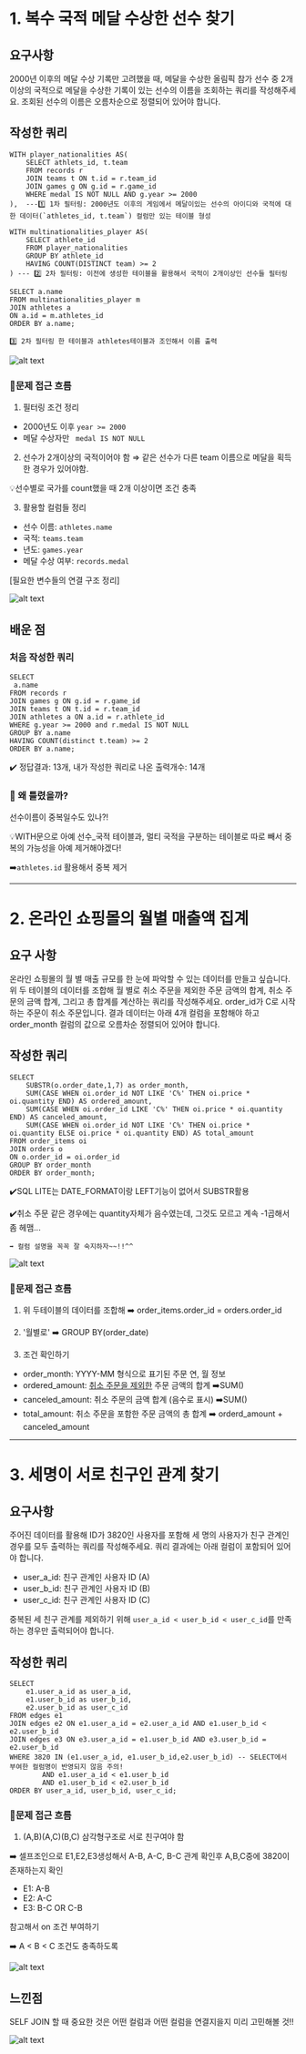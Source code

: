 # 1. 복수 국적 메달 수상한 선수 찾기

## 요구사항
2000년 이후의 메달 수상 기록만 고려했을 때, 메달을 수상한 올림픽 참가 선수 중 2개 이상의 국적으로 메달을 수상한 기록이 있는 선수의 이름을 조회하는 쿼리를 작성해주세요. 조회된 선수의 이름은 오름차순으로 정렬되어 있어야 합니다.

## 작성한 쿼리
```MYSQL
WITH player_nationalities AS(
    SELECT athlets_id, t.team
    FROM records r
    JOIN teams t ON t.id = r.team_id
    JOIN games g ON g.id = r.game_id
    WHERE medal IS NOT NULL AND g.year >= 2000
),  ---1️⃣ 1차 필터링: 2000년도 이후의 게임에서 메달이있는 선수의 아이디와 국적에 대한 데이터(`athletes_id, t.team`) 컬럼만 있는 테이블 형성

WITH multinationalities_player AS(
    SELECT athlete_id
    FROM player_nationalities
    GROUP BY athlete_id
    HAVING COUNT(DISTINCT team) >= 2
) --- 2️⃣ 2차 필터링: 이전에 생성한 테이블을 활용해서 국적이 2개이상인 선수들 필터링

SELECT a.name
FROM multinationalities_player m
JOIN athletes a 
ON a.id = m.athletes_id
ORDER BY a.name;

3️⃣ 2차 필터링 한 테이블과 athletes테이블과 조인해서 이름 출력
```
![alt text](../image/문제1번정답.png)

### 📝문제 접근 흐름

1. 필터링 조건 정리
- 2000년도 이후 `year >= 2000`
- 메달 수상자만
` medal IS NOT NULL`

2. 선수가 2개이상의 국적이어야 함
⇒ 같은 선수가 다른 team 이름으로 메달을 획득한 경우가 있어야함.
 
💡선수별로 국가를 count했을 때 2개 이상이면 조건 충족

3. 활용할 컬럼들 정리

- 선수 이름: `athletes.name`
- 국적: `teams.team`
- 년도: `games.year`
- 메달 수상 여부: `records.medal`

[필요한 변수들의 연결 구조 정리]

![alt text](../image/테이블간연결구조.png)

## 배운 점

### 처음 작성한 쿼리
```
SELECT
 a.name
FROM records r 
JOIN games g ON g.id = r.game_id
JOIN teams t ON t.id = r.team_id
JOIN athletes a ON a.id = r.athlete_id
WHERE g.year >= 2000 and r.medal IS NOT NULL
GROUP BY a.name
HAVING COUNT(distinct t.team) >= 2
ORDER BY a.name;
```
✔️ 정답결과: 13개, 내가 작성한 쿼리로 나온 출력개수: 14개

### 🔎 왜 틀렸을까?

선수이름이 중복일수도 있나?! 

💡WITH문으로 아예 선수_국적 테이블과, 멀티 국적을 구분하는 테이블로 따로 빼서 중복의 가능성을 아예 제거해야겠다!

➡️`athletes.id` 활용해서 중복 제거

---

# 2. 온라인 쇼핑몰의 월별 매출액 집계

## 요구 사항
온라인 쇼핑몰의 월 별 매출 규모를 한 눈에 파악할 수 있는 데이터를 만들고 싶습니다. 위 두 테이블의 데이터를 조합해 월 별로 취소 주문을 제외한 주문 금액의 합계, 취소 주문의 금액 합계, 그리고 총 합계를 계산하는 쿼리를 작성해주세요. order_id가 C로 시작하는 주문이 취소 주문입니다. 결과 데이터는 아래 4개 컬럼을 포함해야 하고 order_month 컬럼의 값으로 오름차순 정렬되어 있어야 합니다.

## 작성한 쿼리

```MYSQL
SELECT
    SUBSTR(o.order_date,1,7) as order_month,
    SUM(CASE WHEN oi.order_id NOT LIKE 'C%' THEN oi.price * oi.quantity END) AS ordered_amount,
    SUM(CASE WHEN oi.order_id LIKE 'C%' THEN oi.price * oi.quantity END) AS canceled_amount,
    SUM(CASE WHEN oi.order_id NOT LIKE 'C%' THEN oi.price * oi.quantity ELSE oi.price * oi.quantity END) AS total_amount
FROM order_items oi
JOIN orders o
ON o.order_id = oi.order_id
GROUP BY order_month
ORDER BY order_month;
```

✔️SQL LITE는 DATE_FORMAT이랑 LEFT기능이 없어서 SUBSTR활용

✔️취소 주문 같은 경우에는 quantity자체가 음수였는데, 그것도 모르고 계속 -1곱해서 좀 헤맴...

    ➡️ 컬럼 설명을 꼭꼭 잘 숙지하자~~!!^^

![alt text](<../image/7주차 온라인 쇼핑몰의 월별 매출액 집계.png>)


### 📝문제 접근 흐름

1. 위 두테이블의 데이터를 조합해 
➡️ order_items.order_id = orders.order_id

2. '월별로'
➡️ GROUP BY(order_date)

3. 조건 확인하기
- order_month: YYYY-MM 형식으로 표기된 주문 연, 월 정보
- ordered_amount: <u>취소 주문을 제외한</u> 주문 금액의 합계 ➡️SUM()
- canceled_amount: 취소 주문의 금액 합계 (음수로 표시) ➡️SUM()
- total_amount: 취소 주문을 포함한 주문 금액의 총 합계 
    ➡️ orderd_amount + canceled_amount

---

# 3. 세명이 서로 친구인 관계 찾기

## 요구사항
주어진 데이터를 활용해 ID가 3820인 사용자를 포함해 세 명의 사용자가 친구 관계인 경우를 모두 출력하는 쿼리를 작성해주세요. 쿼리 결과에는 아래 컬럼이 포함되어 있어야 합니다.

- user_a_id: 친구 관계인 사용자 ID (A)
- user_b_id: 친구 관계인 사용자 ID (B)
- user_c_id: 친구 관계인 사용자 ID (C)

중복된 세 친구 관계를 제외하기 위해 `user_a_id < user_b_id < user_c_id`를 만족하는 경우만 출력되어야 합니다.

## 작성한 쿼리
```MYSQL
SELECT
    e1.user_a_id as user_a_id,
    e1.user_b_id as user_b_id,
    e2.user_b_id as user_c_id
FROM edges e1
JOIN edges e2 ON e1.user_a_id = e2.user_a_id AND e1.user_b_id < e2.user_b_id
JOIN edges e3 ON e3.user_a_id = e1.user_b_id AND e3.user_b_id = e2.user_b_id
WHERE 3820 IN (e1.user_a_id, e1.user_b_id,e2.user_b_id) -- SELECT에서 부여한 컬럼명이 반영되지 않음 주의!
        AND e1.user_a_id < e1.user_b_id
        AND e1.user_b_id < e2.user_b_id
ORDER BY user_a_id, user_b_id, user_c_id;
```



### 📝문제 접근 흐름
1. (A,B)(A,C)(B,C) 삼각형구조로 서로 친구여야 함


➡️ 셀프조인으로 E1,E2,E3생성해서 A-B, A-C, B-C 관계 확인후 A,B,C중에 3820이 존재하는지 확인

- E1: A-B
- E2: A-C
- E3: B-C OR C-B

참고해서 on 조건 부여하기

➡️ A < B < C 조건도 충족하도록

![alt text](<../image/7주차3. 세명이 서로 친구인 관계 찾기 정답.png>)


## 느낀점
SELF JOIN 할 때 중요한 것은 어떤 컬럼과 어떤 컬럼을 연결지을지 미리 고민해볼 것!!

![alt text](../image/핑가.png)

